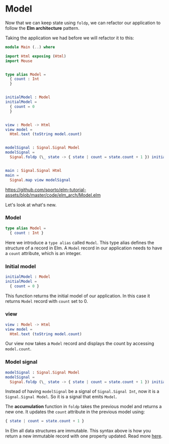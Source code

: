 # Model

Now that we can keep state using `foldp`, we can refactor our application to follow the __Elm architecture__ pattern.

Taking the application we had before we will refactor it to this:

```elm
module Main (..) where

import Html exposing (Html)
import Mouse


type alias Model =
  { count : Int
  }


initialModel : Model
initialModel =
  { count = 0
  }


view : Model -> Html
view model =
  Html.text (toString model.count)


modelSignal : Signal.Signal Model
modelSignal =
  Signal.foldp (\_ state -> { state | count = state.count + 1 }) initialModel Mouse.clicks


main : Signal.Signal Html
main =
  Signal.map view modelSignal
```

<https://github.com/sporto/elm-tutorial-assets/blob/master/code/elm_arch/Model.elm>

Let's look at what's new.

### Model

```elm
type alias Model =
  { count : Int }
```

Here we introduce a `type alias` called `Model`. This type alias defines the structure of a record in Elm. A `Model` record in our application needs to have a `count` attribute, which is an integer.

### Initial model

```elm
initialModel : Model
initialModel =
  { count = 0 }
```

This function returns the initial model of our application. In this case it returns `Model` record with `count` set to 0.

### view

```elm
view : Model -> Html
view model =
  Html.text (toString model.count)
```

Our view now takes a `Model` record and displays the count by accessing `model.count`.

### Model signal

```elm
modelSignal : Signal.Signal Model
modelSignal =
  Signal.foldp (\_ state -> { state | count = state.count + 1 }) initialModel Mouse.clicks
```

Instead of having `modelSignal` be a signal of `Signal.Signal Int`, now it is a `Signal.Signal Model`. So it is a signal that emits `Model`.

The __accumulation__ function in `foldp` takes the previous model and returns a new one. It updates the `count` attribute in the previous model using:

```elm
{ state | count = state.count + 1 }
```

In Elm all data structures are immutable. This syntax above is how you return a new immutable record with one property updated. Read more [here](http://elm-lang.org/docs/syntax#records).
